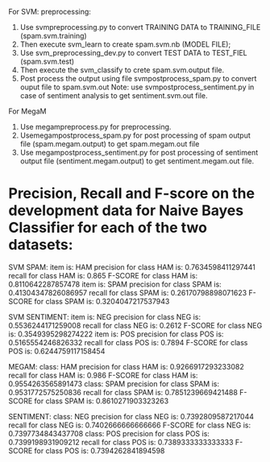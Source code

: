 

For SVM:
preprocessing:
1. Use svmpreprocessing.py to convert TRAINING DATA to TRAINING_FILE (spam.svm.training)
2. Then execute svm_learn to create spam.svm.nb (MODEL FILE);
3. Use svm_preprocessing_dev.py to convert TEST DATA to TEST_FIEL (spam.svm.test)
4. Then execute the svm_classify to crete spam.svm.output file.
5. Post process the output using file svmpostprocess_spam.py to convert ouput file to spam.svm.out
Note: use svmpostprocess_sentiment.py in case of sentiment analysis to get sentiment.svm.out file.

For MegaM
1. Use megampreprocess.py for preprocessing.
2. Usemegampostprocess_spam.py for post processing of spam output file (spam.megam.output) to get spam.megam.out file
3. Use megampostprocess_sentiment.py for post processing of sentiment output file (sentiment.megam.output) to get sentiment.megam.out file.


# Precision, Recall and F-score on the development data for Naive Bayes Classifier for each of the two datasets:

SVM SPAM:
item is: HAM
precision for class HAM  is: 0.7634598411297441
recall for class HAM  is: 0.865
F-SCORE for class HAM  is: 0.8110642287857478
item is: SPAM
precision for class SPAM  is: 0.41304347826086957
recall for class SPAM  is: 0.26170798898071623
F-SCORE for class SPAM  is: 0.3204047217537943

SVM SENTIMENT:
item is: NEG
precision for class NEG  is: 0.5536244171259008
recall for class NEG  is: 0.2612
F-SCORE for class NEG  is: 0.3549395298274222
item is: POS
precision for class POS  is: 0.5165554246826332
recall for class POS  is: 0.7894
F-SCORE for class POS  is: 0.6244759117158454

MEGAM:
class: HAM
precision for class HAM  is: 0.9266917293233082
recall for class HAM  is: 0.986
F-SCORE for class HAM  is: 0.9554263565891473
class: SPAM
precision for class SPAM  is: 0.9531772575250836
recall for class SPAM  is: 0.7851239669421488
F-SCORE for class SPAM  is: 0.8610271903323263

SENTIMENT:
class: NEG
precision for class NEG  is: 0.7392809587217044
recall for class NEG  is: 0.7402666666666666
F-SCORE for class NEG  is: 0.7397734843437708
class: POS
precision for class POS  is: 0.7399198931909212
recall for class POS  is: 0.7389333333333333
F-SCORE for class POS  is: 0.7394262841894598
